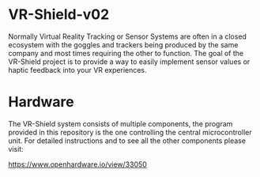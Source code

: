 # VR-Shield-v02
Normally Virtual Reality Tracking or Sensor Systems are often in a closed ecosystem with the goggles and trackers being produced by the same company and most times requiring the other to function. The goal of the VR-Shield project is to provide a way to easily implement sensor values or haptic feedback into your VR experiences. 

# Hardware
The VR-Shield system consists of multiple components, the program provided in this repository is the one controlling the central microcontroller unit.
For detailed instructions and to see all the other components please visit:

https://www.openhardware.io/view/33050
